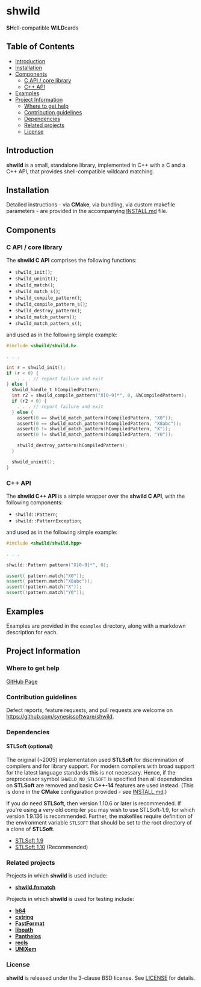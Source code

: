 # shwild <!-- omit in toc -->
**SH**ell-compatible **WILD**cards

## Table of Contents <!-- omit in toc -->


- [Introduction](#introduction)
- [Installation](#installation)
- [Components](#components)
  - [C API / core library](#c-api--core-library)
  - [C++ API](#c-api)
- [Examples](#examples)
- [Project Information](#project-information)
  - [Where to get help](#where-to-get-help)
  - [Contribution guidelines](#contribution-guidelines)
  - [Dependencies](#dependencies)
  - [Related projects](#related-projects)
  - [License](#license)


## Introduction

**shwild** is a small, standalone library, implemented in C++ with a C and a C++ API, that provides shell-compatible wildcard matching.


## Installation

Detailed instructions - via **CMake**, via bundling, via custom makefile
parameters - are provided in the accompanying [INSTALL.md](./INSTALL.md)
file.


## Components

### C API / core library

The **shwild C API** comprises the following functions:
* `shwild_init()`;
* `shwild_uninit()`;
* `shwild_match()`;
* `shwild_match_s()`;
* `shwild_compile_pattern()`;
* `shwild_compile_pattern_s()`;
* `shwild_destroy_pattern()`;
* `shwild_match_pattern()`;
* `shwild_match_pattern_s()`;

and used as in the following simple example:

```C
#include <shwild/shwild.h>

. . .

int r = shwild_init();
if (r < 0) {
    . . . // report failure and exit
} else {
  shwild_handle_t hCompiledPattern;
  int r2 = shwild_compile_pattern("X[0-9]*", 0, &hCompiledPattern);
  if (r2 < 0) {
    . . . // report failure and exit
  } else {
    assert(0 == shwild_match_pattern(hCompiledPattern, "X0"));
    assert(0 == shwild_match_pattern(hCompiledPattern, "X8abc"));
    assert(0 != shwild_match_pattern(hCompiledPattern, "X"));
    assert(0 != shwild_match_pattern(hCompiledPattern, "Y0"));

    shwild_destroy_pattern(hCompiledPattern);
  }

  shwild_uninit();
}
```


### C++ API

The **shwild C++ API** is a simple wrapper over the **shwild C API**, with the following components:
* `shwild::Pattern`;
* `shwild::PatternException`;

and used as in the following simple example:

```cpp
#include <shwild/shwild.hpp>

. . .

shwild::Pattern pattern("X[0-9]*", 0);

assert( pattern.match("X0"));
assert( pattern.match("X8abc"));
assert(!pattern.match("X"));
assert(!pattern.match("Y0"));

```


## Examples

Examples are provided in the ```examples``` directory, along with a markdown description for each.


## Project Information

### Where to get help

[GitHub Page](https://github.com/synesissoftware/shwild "GitHub Page")


### Contribution guidelines

Defect reports, feature requests, and pull requests are welcome on https://github.com/synesissoftware/shwild.


### Dependencies

#### STLSoft (optional) <!-- omit in toc -->

The original (~2005) implementation used **STLSoft** for discrimination of compilers and for library support. For modern compilers with broad support for the latest language standards this is not necessary. Hence, if the preprocessor symbol `SHWILD_NO_STLSOFT` is specified then all dependencies on **STLSoft** are removed and basic **C++-14** features are used instead. (This is done in the **CMake** configuration provided - see [INSTALL.md](./INSTALL.md).)

If you _do_ need **STLSoft**, then version 1.10.6 or later is recommended. If you're using a _very_ old compiler you may wish to use STLSoft-1.9, for which version 1.9.136 is recommended. Further, the makefiles require definition of the environment variable `STLSOFT` that should be set to the root directory of a clone of **STLSoft**.

* [STLSoft 1.9](http://github.com/synesissoftware/STLSoft-1.9/)
* [STLSoft 1.10](http://github.com/synesissoftware/STLSoft-1.10/) (Recommended)


### Related projects

Projects in which **shwild** is used include:

* [**shwild.fnmatch**](https://github.com/synesissoftware/shwild.fnmatch)

Projects in which **shwild** is used for testing include:

* [**b64**](https://github.com/synesissoftware/b64)
* [**cstring**](https://github.com/synesissoftware/cstring)
* [**FastFormat**](https://github.com/synesissoftware/FastFormat)
* [**libpath**](https://github.com/synesissoftware/libpath)
* [**Pantheios**](https://github.com/synesissoftware/Pantheios)
* [**recls**](https://github.com/synesissoftware/recls)
* [**UNIXem**](https://github.com/synesissoftware/UNIXem)


### License

**shwild** is released under the 3-clause BSD license. See [LICENSE](./LICENSE) for details.


<!-- ########################### end of file ########################### -->

